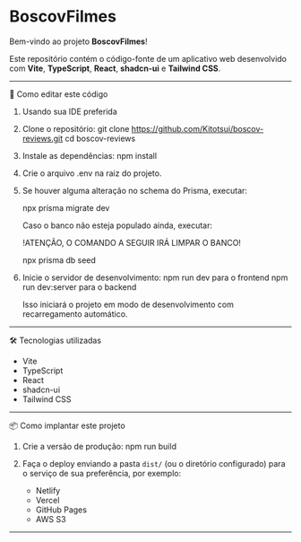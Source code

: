 # BoscovFilmes

Bem-vindo ao projeto **BoscovFilmes**!

Este repositório contém o código-fonte de um aplicativo web desenvolvido com **Vite**, **TypeScript**, **React**, **shadcn-ui** e **Tailwind CSS**.

---

🚀 Como editar este código

1. Usando sua IDE preferida

2. Clone o repositório:
   git clone https://github.com/Kitotsui/boscov-reviews.git
   cd boscov-reviews

3. Instale as dependências:
   npm install

4. Crie o arquivo .env na raiz do projeto.

5. Se houver alguma alteração no schema do Prisma, executar:
   
   npx prisma migrate dev

   Caso o banco não esteja populado ainda, executar:
   
   !ATENÇÃO, O COMANDO A SEGUIR IRÁ LIMPAR O BANCO!
   
   npx prisma db seed

7. Inicie o servidor de desenvolvimento:
   npm run dev para o frontend
   npm run dev:server para o backend

   Isso iniciará o projeto em modo de desenvolvimento com recarregamento automático.

---

🛠 Tecnologias utilizadas

- Vite
- TypeScript
- React
- shadcn-ui
- Tailwind CSS

---

📦 Como implantar este projeto

1. Crie a versão de produção:
   npm run build

2. Faça o deploy enviando a pasta `dist/` (ou o diretório configurado) para o serviço de sua preferência, por exemplo:

   - Netlify
   - Vercel
   - GitHub Pages
   - AWS S3

---
